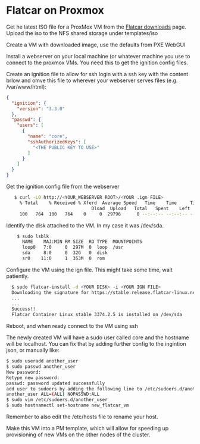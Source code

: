 # Flatcar on Proxmox

Get he latest ISO file for a ProxMox VM from the [Flatcar downloads](https://stable.release.flatcar-linux.net/amd64-usr/current/flatcar_production_iso_image.iso) page. Upload the iso to the NFS shared storage under templates/iso  
  
Create a VM with downloaded image, use the defaults from PXE WebGUI  
  
Install a webserver on your local machine (or whatever machine you use to connect to the proxmox VMs. You need this to get the ignition config files.  
  
Create an ignition file to allow for ssh login with a ssh key with the content brlow and omve this file to wherever your webserver serves files (e.g. /var/www/html):  

```json
{
  "ignition": {
    "version": "3.3.0"
  },
  "passwd": {
    "users": [
      {
        "name": "core",
        "sshAuthorizedKeys": [
          "<THE PUBLIC KEY TO USE>"
        ]
      }
    ]
  }
}
```  
  
Get the ignition config file from the webserver  

 ``` bash
    $ curl -LO http://<YOUR_WEBSERVER ROOT>/<YOUR .ign FILE>
      % Total    % Received % Xferd  Average Speed   Time    Time     Time  Current
                                 Dload  Upload   Total   Spent    Left  Speed
      100   764  100   764    0     0  29796      0 --:--:-- --:--:-- --:--:-- 30560
```  

Identify the disk attached to the VM. In my case it was /dev/sda.

``` bash
    $ sudo lsblk
      NAME    MAJ:MIN RM SIZE  RO TYPE  MOUNTPOINTS 
      loop0   7:0     0  297M  0  loop  /usr   
      sda     8:0     0  32G   0  disk
      sr0    11:0     1  353M  0  rom

```  

Configure the VM using the ign file. This might take some time, wait patiently.  

```bash
  $ sudo flatcar-install -d <YOUR DISK> -i <YOUR IGN FILE>  
  Downloading the signature for https://stable.release.flatcar-linux.net/amd64-usr
  ...
  ...
  Success!! 
  Flatcar Container Linux stable 3374.2.5 is installed on /dev/sda
```

Reboot, and when ready connect to the VM using ssh  

The newly created VM will have a sudo user called core and the hostname will be localhost. You can fix that by adding further config to the ingintion json, or manually like:  

```bash  
$ sudo useradd another_user
$ sudo passwd another_user
New password:
Retype new password:
passwd: password updated successfully
add user to sudoers by adding the following line to /etc/sudoers.d/another_user  
another_user ALL=(ALL) NOPASSWD:ALL
$ sudo vim /etc/sudoers.d/another_user
$ sudo hostnamectl set-hostname new_flatcar_vm
```

Remember to also edit the /etc/hosts file to rename your host.

Make this VM into a PM template, which will allow for speeding up provisioning of new VMs on the other nodes of the cluster.  

